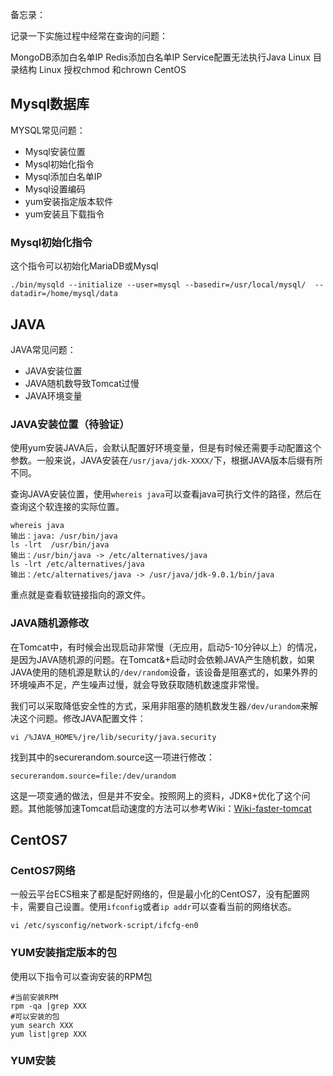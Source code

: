 备忘录：


记录一下实施过程中经常在查询的问题：

MongoDB添加白名单IP
Redis添加白名单IP
Service配置无法执行Java
Linux 目录结构
Linux 授权chmod 和chrown
CentOS


## Mysql数据库

MYSQL常见问题：
* Mysql安装位置
* Mysql初始化指令
* Mysql添加白名单IP
* Mysql设置编码
* yum安装指定版本软件
* yum安装且下载指令

### Mysql初始化指令

这个指令可以初始化MariaDB或Mysql
```
./bin/mysqld --initialize --user=mysql --basedir=/usr/local/mysql/  --datadir=/home/mysql/data
```

## JAVA

JAVA常见问题：
* JAVA安装位置
* JAVA随机数导致Tomcat过慢
* JAVA环境变量

### JAVA安装位置（待验证）

使用yum安装JAVA后，会默认配置好环境变量，但是有时候还需要手动配置这个参数。一般来说，JAVA安装在``/usr/java/jdk-XXXX/``下，根据JAVA版本后缀有所不同。

查询JAVA安装位置，使用``whereis java``可以查看java可执行文件的路径，然后在查询这个软连接的实际位置。

```
whereis java
输出：java: /usr/bin/java
ls -lrt  /usr/bin/java
输出：/usr/bin/java -> /etc/alternatives/java
ls -lrt /etc/alternatives/java
输出：/etc/alternatives/java -> /usr/java/jdk-9.0.1/bin/java
```

重点就是查看软链接指向的源文件。

### JAVA随机源修改

在Tomcat中，有时候会出现启动非常慢（无应用，启动5-10分钟以上）的情况，是因为JAVA随机源的问题。在Tomcat&+启动时会依赖JAVA产生随机数，如果JAVA使用的随机源是默认的``/dev/random``设备，该设备是阻塞式的，如果外界的环境噪声不足，产生噪声过慢，就会导致获取随机数速度非常慢。

我们可以采取降低安全性的方式，采用非阻塞的随机数发生器``/dev/urandom``来解决这个问题。修改JAVA配置文件：

```
vi /%JAVA_HOME%/jre/lib/security/java.security 
```

找到其中的securerandom.source这一项进行修改：

```
securerandom.source=file:/dev/urandom
```

这是一项变通的做法，但是并不安全。按照网上的资料，JDK8+优化了这个问题。其他能够加速Tomcat启动速度的方法可以参考Wiki：[Wiki-faster-tomcat][Wiki-faster-tomcat]

## CentOS7
### CentOS7网络

一般云平台ECS租来了都是配好网络的，但是最小化的CentOS7，没有配置网卡，需要自己设置。使用``ifconfig``或者``ip addr``可以查看当前的网络状态。

```
vi /etc/sysconfig/network-script/ifcfg-en0
```

### YUM安装指定版本的包

使用以下指令可以查询安装的RPM包

```
#当前安装RPM
rpm -qa |grep XXX
#可以安装的包
yum search XXX
yum list|grep XXX
```

### YUM安装









[Wiki-faster-tomcat]: https://cwiki.apache.org/confluence/display/TOMCAT/HowTo+FasterStartUp